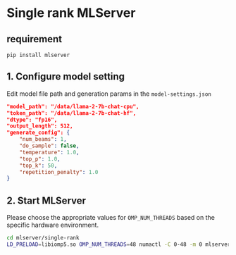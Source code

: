 # Single rank MLServer

## requirement
```
pip install mlserver
```

## 1. Configure model setting
Edit model file path and generation params in the `model-settings.json`
```json
"model_path": "/data/llama-2-7b-chat-cpu",
"token_path": "/data/llama-2-7b-chat-hf",
"dtype": "fp16",
"output_length": 512,
"generate_config": {
    "num_beams": 1,
    "do_sample": false,
    "temperature": 1.0,
    "top_p": 1.0,
    "top_k": 50,
    "repetition_penalty": 1.0
}
```

## 2. Start MLServer
Please choose the appropriate values for `OMP_NUM_THREADS` based on the specific hardware environment.
```bash
cd mlserver/single-rank
LD_PRELOAD=libiomp5.so OMP_NUM_THREADS=48 numactl -C 0-48 -m 0 mlserver start .
```